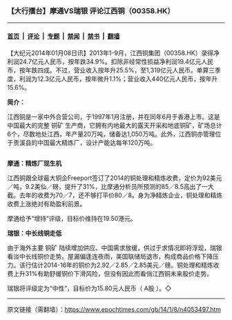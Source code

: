 ### 【大行擂台】摩通VS瑞银 评论江西铜（00358.HK）

---

#### [首页](../../../..?n4053497) &nbsp;|&nbsp; [评论](../../../../../epoch-comment?n4053497) &nbsp;|&nbsp; [专题](../../../../../epoch-special?n4053497) &nbsp;|&nbsp; [禁闻](../../../../../epoch-news?n4053497) &nbsp;|&nbsp; [禁书](../../../../../books?n4053497) &nbsp;|&nbsp; [翻墙](https://github.com/gfw-breaker/nogfw/blob/master/README.md?n4053497)


<div class="post_content" id="artbody" itemprop="articleBody">
 <!-- article content begin -->
 <p>
  【大纪元2014年01月08日讯】2013年1-9月，江西铜集团（00358.HK）录得净利润24.7亿元人民币，按年跌34.9%。扣除非经常性损益净利润19.4亿元人民币，按年跌四成。不过，营业收入按年升25.5%，至1,319亿元人民币。单算三季度，利润为12.3亿元人民币，按年微升1.1%；营业收入440亿元人民币，按年升15.6%。
 </p>
 <p>
  <b>
   简介：
  </b>
 </p>
 <p>
  江西铜是一家中外合营公司，于1997年1月注册，并在同年6月于香港上市。这是中国最大的完整
  <ok href="https://www.epochtimes.com/gb/tag/%E9%93%9C%E7%9F%BF.html">
   铜矿
  </ok>
  生产商，它拥有内地最大的露天开采和地底铜矿，矿场总计6个，尽数地处江西，年产量20万吨，储备达1,050万吨。此外，江西铜亦管理位于贵溪县的中国最大精炼厂，设计产能达每年120万吨。
 </p>
 <ok href=" https://i.epochtimes.com/assets/uploads/2014/01/1401071209122654.jpg" rel="noreferrer noopener" target="_blank">
  <img alt="" class="size-large wp-image-5685936" src="https://i.epochtimes.com/assets/uploads/2014/01/1401071209122654.jpg" title=""/>
 </ok>
 <p>
  <b>
   摩通：精炼厂现生机
  </b>
 </p>
 <p>
  江西铜跟全球最大铜企Freeport签订了2014的铜处理和精炼收费，定价为92美元／吨，9.2美仙／磅，提升了31%，比摩通分析员所预测的85／8.5高出了一大截。去年的收费为70／7，还不够打平价80／8。身为净精炼企业，铜处理和精炼收费上涨绝对有助盈利前景。
 </p>
 <p>
  摩通给予“增持”评级，目标价维持在19.50港元。
 </p>
 <p>
  <b>
   瑞银：中长线铜走低
  </b>
 </p>
 <p>
  由于海外主要
  <ok href="https://www.epochtimes.com/gb/tag/%E9%93%9C%E7%9F%BF.html">
   铜矿
  </ok>
  陆续增加供应、中国需求放缓，供过于求情况即将浮现，瑞银看淡中长线铜价走势。屋漏偏逢连夜雨，美国联储局退市，构成商品价格下降压力。该行估计2014-16年的铜价为2.92／2.85／2.85美元／磅。铜处理和精炼收费上升31%有助舒缓铜价下滑风险，但没有因此而看俏江西铜未来股价走势。
 </p>
 <p>
  瑞银将评级定为“中性”，目标价为15.80元人民币（
  <ok href="https://www.epochtimes.com/gb/tag/a%E8%82%A1.html">
   A股
  </ok>
  ）。◇
 </p>
 <!-- article content end -->
 <div id="below_article_ad">
 </div>
</div>


---

原文链接（需翻墙）：https://www.epochtimes.com/gb/14/1/8/n4053497.htm